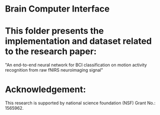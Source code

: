 # Brain Computer Interface
# This folder presents the implementation and dataset related to the research paper: 
"An end-to-end neural network for BCI classification on motion activity recognition from raw fNIRS neuroimaging signal"

# Acknowledgement: 
This research is supported by national science foundation (NSF) Grant No.: 1565962. 

